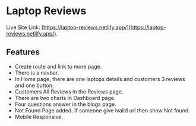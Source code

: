 # Laptop Reviews

Live Site Link: [https://laptop-reviews.netlify.app/](https://laptop-reviews.netlify.app/).


## Features

* Create route and link to more page.
* There is a navbar.
* In Home page, there are one laptops details and customers 3 reviews and one button.
* Customers All Reviews in the Reviews page.
* There are two charts in Dashboard page.
* Four questions answer in the blogs page.
* Not Found Page added. If someone give ivalid url then show Not found.
* Mobile Responsive.
